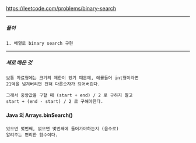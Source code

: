 https://leetcode.com/problems/binary-search

---

<h5>풀이</h5>

    1. 배열로 binary search 구현

---

<h5> 새로 배운 것 </h5>

    보통 자료형에는 크기의 제한이 있기 때문에, 예를들어 int형이라면
    21억을 넘겨버리면 전혀 다른숫자가 되어버린다.

    그래서 중앙값을 구할 때 (start + end) / 2 로 구하지 말고
    start + (end - start) / 2 로 구해야한다.
    
#### Java 의 Arrays.binSearch()

    있으면 몇번째, 없으면 몇번째에 들어가야하는지 (음수로)
    알려주는 편리한 함수이다.
